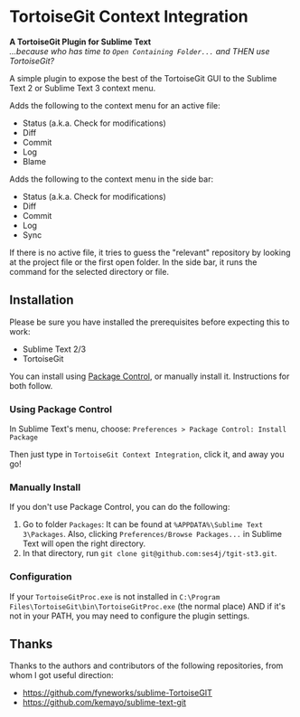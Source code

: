 TortoiseGit Context Integration
===============================

**A TortoiseGit Plugin for Sublime Text**  
*...because who has time to `Open Containing Folder...`
and THEN use TortoiseGit?*

A simple plugin to expose the best of the TortoiseGit GUI to the 
Sublime Text 2 or Sublime Text 3 context menu.

Adds the following to the context menu for an active file:

* Status (a.k.a. Check for modifications)
* Diff
* Commit
* Log
* Blame

Adds the following to the context menu in the side bar:

* Status (a.k.a. Check for modifications)
* Diff
* Commit
* Log
* Sync

If there is no active file, it tries to guess the "relevant" repository
by looking at the project file or the first open folder. In the side bar, 
it runs the command for the selected directory or file.

## Installation

Please be sure you have installed the prerequisites before expecting this to work:

* Sublime Text 2/3
* TortoiseGit

You can install using [Package Control](https://packagecontrol.io/installation), 
or manually install it.  Instructions for both follow.

### Using Package Control

In Sublime Text's menu, choose: `Preferences > Package Control: Install Package`

Then just type in `TortoiseGit Context Integration`, click it, and away you go!

### Manually Install

If you don't use Package Control, you can do the following:

1. Go to folder `Packages`: 
   It can be found at `%APPDATA%\Sublime Text 3\Packages`.  Also, clicking 
   `Preferences/Browse Packages...` in Sublime Text will open the right directory.
2. In that directory, run `git clone git@github.com:ses4j/tgit-st3.git`.

### Configuration

If your `TortoiseGitProc.exe` is not installed in `C:\Program Files\TortoiseGit\bin\TortoiseGitProc.exe` 
(the normal place) AND if it's not in your PATH, you may need to configure the plugin settings.

## Thanks

Thanks to the authors and contributors of the following repositories, 
from whom I got useful direction:

* https://github.com/fyneworks/sublime-TortoiseGIT
* https://github.com/kemayo/sublime-text-git

